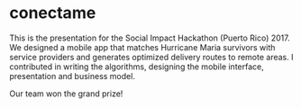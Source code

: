 # conectame

This is the presentation for the Social Impact Hackathon (Puerto Rico) 2017.  We designed a mobile app that matches Hurricane Maria survivors with service providers and generates optimized delivery routes to remote areas. I contributed in writing the algorithms, designing the mobile interface, presentation and business model. 

Our team won the grand prize! 
